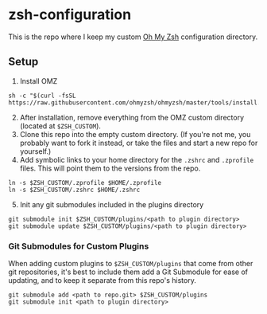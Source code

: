 # zsh-configuration

This is the repo where I keep my custom [Oh My Zsh](https://ohmyz.sh/) configuration directory.

## Setup

1. Install OMZ 
```shell
sh -c "$(curl -fsSL https://raw.githubusercontent.com/ohmyzsh/ohmyzsh/master/tools/install.sh)"
```

2. After installation, remove everything from the OMZ custom directory (located at `$ZSH_CUSTOM`). 
3. Clone this repo into the empty custom directory. (If you're not me, you probably want to fork it instead, or take the files and start a new repo for yourself.)
4. Add symbolic links to your home directory for the `.zshrc` and `.zprofile` files. This will point them to the versions from the repo.
```shell
ln -s $ZSH_CUSTOM/.zprofile $HOME/.zprofile
ln -s $ZSH_CUSTOM/.zshrc $HOME/.zshrc
```
5. Init any git submodules included in the plugins directory
```shell
git submodule init $ZSH_CUSTOM/plugins/<path to plugin directory>
git submodule update $ZSH_CUSTOM/plugins/<path to plugin directory>
```

### Git Submodules for Custom Plugins

When adding custom plugins to `$ZSH_CUSTOM/plugins` that come from other git repositories, it's best to include them add a Git Submodule for ease of updating, and to keep it separate from this repo's history.
```shell
git submodule add <path to repo.git> $ZSH_CUSTOM/plugins
git submodule init <path to plugin directory>
```
